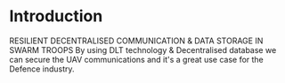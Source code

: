 # Introduction
RESILIENT DECENTRALISED COMMUNICATION & DATA STORAGE IN SWARM TROOPS
By using DLT technology & Decentralised database we can secure the UAV communications and it's a great use case for the Defence industry. 